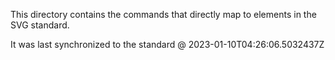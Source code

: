 This directory contains the commands that directly map to elements in the SVG standard.

It was last synchronized to the standard @ 2023-01-10T04:26:06.5032437Z
